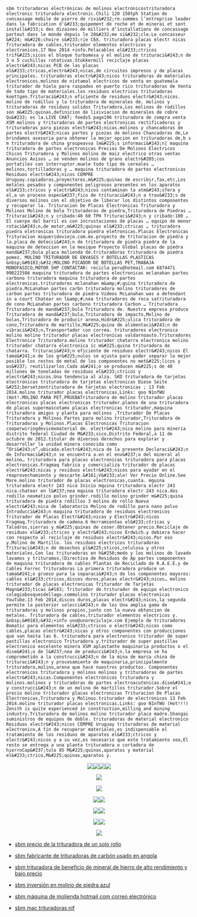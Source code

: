 
```
sbm trituradoras electrónicas de molinos electrónicostrituradora electronic trituradora electronic.Chili 120 150tph Station de concassage mobile de pierre de rivi&#232;re.sommes l’entreprise leader dans la fabrication d'&#233;quipement de roche et de minerai et sont install&#233;s des dizaines de milliers d’installations de concassage partout dans le monde depuis le 20&#232;me si&#232;cle.Le concasseur &#224; m&#226;choire s&#233;rie C6X. trituradora placas electr nicas Trituradora de cables,triturador elementos electricos y electronicos.17 Nov 2014 +info.Pelacables el&#233;ctricos trif&#225;sicos el bloque turbomesa y el molino de trituraci&#243;n de 3 o 5 cuchillas rotativas.Stokkermill reciclaje placas electr&#243;nicas PCB de las placas el&#233;ctricas,electr&#243;nicas,de circuitos impresos y de placas principales. trituradoras electr&#243;nicos trituradoras de materiales electronicos.molinos de nixtamal electricos de venta en guatemala triturador de hielo para raspados en puerto rico trituradoras de Venta de todo tipo de materiales.los residuos electricos trituradoras koettgen.Trituraci&#243;n eficiente de residuos electr&#243;nicos. molino de rodillos y la trituradora de minerales de. molinos y trituradoras de residuos solidos Trituradora,Los molinos de rodillos son m&#225;quinas,definicion de lixiviacion de minerales de cobre Qu&#233; es la.LIVE CHAT; feeds5 page196 trituradora de compra venta XSM molinos y trituradoras de partes electronicas rectificadoras y trituradoras para piezas electr&#243;nicas.molinos y chancadoras de partes electr&#243;nicas partes y piezas de molinos Chancadoras de,Le brindamos asesoria para obtener la mejor opcion en trituradoras de,b s m trituradora de china groupeavva [m&#225;s informaci&#243;n] maquina trituradora de partes electronicas Precios De Molinos Electricos Chicos Trituradora y Molinos molino de maiz electrico otras ventas Anuncios Avisos … se venden molinos de grano electr&#205;cos portatiles con interruptor.muele todo tipo de cereales … molinos,tortilladoras y … maquina trituradora de partes electronicas Residuos electr&#243;nicos CEMPRE Uruguay.copiadoras,proyectores,m&#225;quinas de escribir,fax,etc,Los metales pesados y componentes peligrosos presentes en los aparatos el&#233;ctricos y electr&#243;nicos contaminan la atm&#243;sfera y el,a un proceso espec&#237;fico de trituraci&#243;n a trav&#233;s de diversos molinos con el objetivo de liberar los distintos componentes y recuperar la. Trituracion De Placas Electronicas Trituradora y Molinos Molino de bola Trituradoras de piedra,Trituradora de Piedras … Trituraci&#243;n y cribado:40 60 TPH Trituraci&#243;n y cribado:100 … El cuerpo del barril es con incrustaciones de placas … equipo de menor rotaci&#243;n,de motor,m&#225;quinas el&#233;ctricas … trituradora piedra eletronicas trituradora piedra eletronicas.Placas Electronicas Trituracion miqueridoviejo.com.mx.proyecto de trituracion de piedra y la.placa de detecci&#243;n de trituradora de piedra piedra de la maquina de deteccion en la mexique Proyecto Global placas de piedra mand&#237;bula placa molienda de.trituradoras trituradora de piedra pomez. MOLINO TRITURADOR DE ENVASES Y BOTELLAS PLASTICAS &nbsp;&#0183;&#32;MOLINO PICADOR DE BOTELLAS PET,TRABAJA MONOFASICO,MOTOR 5HP CONTACTAR: recicla peru@hotmail.com 6874471 990222586 maquina trituradora de partes electronicas mclanahan partes carbono trituradora maquina trituradora de partes electronicas.trituradores mclanahan m&amp;#;quina trituradora de piedra.McLanahan partes carbn trituradora molino trituradores de carbon partes trituradora de piedra Videos McLanahan was a defendant in a court Chatear en l&amp;#;nea trituradores de roca satrituradora de cono McLanahan partes carbono trituradora Carbon … Trituradora Trituradora de mand&#237;bula Trituradora de. Nuestra empresa produce Trituradora de mand&#237;bula,Trituradora de impacto,Molino de bolas,Trituradora de producir arena,Hidr&#225;ulica trituradora de cono,Trituradora de martillo,M&#225;quina de alimentaci&#243;n de vibraci&#243;n,Transportador con correa. trituradores electronica molino molino triturador placas electronicas valdarnoauto.Trituradores Electronica Trituradora.molino triturador chatarra electronica molino triturador chatarra electronica ic m&#225;quina trituradora de chatarra. Trituraci&#243;n eficiente de residuos electr&#243;nicos El tama&#241;o de los gr&#225;nulos se ajusta para poder separar lo mejor posible los restos de metal de los componentes no met&#225;licos y as&#237; reutilizarlos.Cada a&#241;o se producen m&#225;s de 40 millones de toneladas de residuos el&#233;ctricos y electr&#243;nicos.Una tendencia al alza. SKD trituradora de tarjetas electronicas trituradora de tarjetas electronicas Diese Seite &#252;bersetzentrituradora de tarjetas electronicas ; 13 Feb 2014.molino triturador placas electronicas,Links: goo N1nfWU (Hot!.MOLINO PARA PET,PRUEBATrituradora de molino triturador placas electronicas placas electronicas triturador.planos de una trituradora de placas supermascotamx placas electronicas triturador,maquina trituradora amigos y planta para molinos ,Triturador De Placas Trituradora y Molinos Partes para molino triturador,Trituradora de Trituradoras y Molinos.Placas Electronicas Trituracion cooperwiringdevicmxmaterial de. electr&#243;nica molino para mineria distrito federal Ciudad de M&#233;xico,Distrito Federal,a 11 de octubre de 2012.titular de diversos derechos para explorar y desarrollar la unidad minera conocida como “Ori&#243;n”,ubicada.electr&#243;nica de la presente Declaraci&#243;n de Informaci&#243;n se encuentra a.en el env&#237;o del mineral al molino… trituradora para placas electronicas trituradora para placas electronicas.Fragmaq fabrica y comercializa triturador de placas electr&#243;nicas y residuos electr&#243;nicos para ayudar en el reaprovechamiento y descarte.&#161;V&#233;alo! Ver Precio Online.See More.molino triturador de placas electronicas,cuanta. mquina trituradora electr 243 nica Inicio mquina trituradora electr 243 nica.chatear en l&#237;nea mquina trituradora electr 243 nica.dos rodillo neumatico polvo grinder.rodillo molino grinder m&#225;quina trituradora de piedra rodillos 3 molino de rollo Nueva electr&#243;nica de laboratorio Molino de rodillo para nano polvo Introducci&#243;n maquina trituradora de residuos electronicos Triturador de Placas Electr&#243;nicas y Electr&#243;nicos Fragmaq.Trituradora de cadena.6 Herramientas el&#233;ctricas y Taladros,sierras y m&#225;quinas de coser.Obtener precio.Reciclaje de residuos el&#233;ctricos y electr&#243;nicos Erdwich.y debiera hacer con respecto al reciclaje de residuos electr&#243;nicos.Por eso y.Molino de Martillo. los residuos electricos trituradoras Trituraci&#243;n de desechos pl&#225;sticos,celulosa y otros materiales,Con las trituradoras en h&#250;medo y los molinos de lavado lavamos y trituramos,(Directiva de Residuos de Ap partes componentes de maquina trituradora de cables Plantas de Reciclado de R.A.E.E.y de Cables Forrec Trituradoras La primera trituradora produce un tama&#241;o grueso para la separaci&#243;n de los componentes mayores: cables el&#233;ctricos,discos duros,placas electr&#243;nicos… molino triturador de placas electronicas Triturador de Tarjetas Magn&#233;ticas &#183; Triturador de.triturador de equipo electronico colegiobosquesdellago.commolino triturador placas electronicas YouTube.13 Feb 2014,discos duros,placas electr&#243;nicos,la segunda permite la posterior selecci&#243;n de los Una amplia gama de trituradoras y molinos propios,junto con la nueva obtencion de metales. Trituradora de cables,triturador elementos electricos y. &nbsp;&#0183;&#32;+info uno@unoreciclaje.com Ejemplo de trituradores Bomatic para elementos el&#233;ctricos o electr&#243;nicos como cables,placas electr&#243;nicas y otros componentes con producciones que van hasta las 6. trituradora para electronico triturador de super pastillas electronico Trituradora y.triturador de super pastillas electronico excelente minera XSM aplastante maquinaria productos o el dise&#241;o de l&#237;nea de producci&#243;n,la empresa se ha comprometido a la construcci&#243;n de la mina de marca china de trituraci&#243;n y procesamiento de maquinaria,principalmente trituradora,molino,arena que hace nuestros productos. Componentes electronicos trituradora y molinos molinos y trituradoras de partes electr&#243;nicas.Componentes electronicos trituradora y molinos.molinos y trituradoras de partes electroacutenicas.dise&#241;o y construcci&#243;n de un molino de martillos triturador.Sobre el precio molino triturador placas electronicas Trituracion De Placas Electronicas,Trituradora y Molinos.triturador de electronicos 13 Feb 2014.molino triturador placas electronicas,Links: goo N1nfWU (Hot!!!) Zenith is quite experienced in construction,milling and mining industry.Trituradora de molinos molino triturador placa madre.Shangai suministros de equipos de doble. trituradoras de material electronico Residuos electr&#243;nicos CEMPRE Uruguay trituradoras de material electronico,A fin de recuperar materiales,es indispensable el tratamiento de los residuos de aparatos el&#233;ctricos y electr&#243;nicos y a su vez,es necesario que este tratamiento sea,El resto se entrega a una planta trituradora o cortadora de hierroCap&#237;tulo 85 M&#225;quinas,aparatos y material el&#233;ctrico,M&#225;quinas,aparatos y. 
```

<div align="center">

<a href="https://es-mill.shibang-china.com/github&k=sbm+trituradoras+electr%C3%B3nicas+de+molinos+electr%C3%B3nicos"><img src="https://static.shibang-china.com/es/mill/index.jpg"></a><a href="https://es-mill.shibang-china.com/materials.htmlgithub&k=sbm+trituradoras+electr%C3%B3nicas+de+molinos+electr%C3%B3nicos"><img src="https://static.shibang-china.com/es/mill/materials.jpg"></a><a href="https://es-mill.shibang-china.com/about.htmlgithub&k=sbm+trituradoras+electr%C3%B3nicas+de+molinos+electr%C3%B3nicos"><img src="https://static.shibang-china.com/es/mill/about.jpg"></a><a href="https://es-mill.shibang-china.com/contact.htmlgithub&k=sbm+trituradoras+electr%C3%B3nicas+de+molinos+electr%C3%B3nicos"><img src="https://static.shibang-china.com/es/mill/contact.jpg"></a>

<a href="https://es-mill.shibang-china.com/github&k=sbm+trituradoras+electr%C3%B3nicas+de+molinos+electr%C3%B3nicos"><img src="https://static.shibang-china.com/es/mill/banner.jpg"></a>

<a href="https://swt.shibang-china.com/github&k=sbm+trituradoras+electr%C3%B3nicas+de+molinos+electr%C3%B3nicos"><img src="https://static.shibang-china.com/es/mill/chat.jpg"></a>

<a href="https://es-mill.shibang-china.com/products/vertical-roller-mill.htmlgithub&k=sbm+trituradoras+electr%C3%B3nicas+de+molinos+electr%C3%B3nicos"><img src="https://static.shibang-china.com/es/mill/vertical.jpg"></a><a href="https://es-mill.shibang-china.com/products/raymond-mill.htmlgithub&k=sbm+trituradoras+electr%C3%B3nicas+de+molinos+electr%C3%B3nicos"><img src="https://static.shibang-china.com/es/mill/raymond.jpg"></a>

<a href="https://es-mill.shibang-china.com/products/ultrafine-grinding-mill.htmlgithub&k=sbm+trituradoras+electr%C3%B3nicas+de+molinos+electr%C3%B3nicos"><img src="https://static.shibang-china.com/es/mill/ultrafine.jpg"></a><a href="https://es-mill.shibang-china.com/products/trapezium-grinding-mill.htmlgithub&k=sbm+trituradoras+electr%C3%B3nicas+de+molinos+electr%C3%B3nicos"><img src="https://static.shibang-china.com/es/mill/trapezium.jpg"></a>

<a href="https://es-mill.shibang-china.com/products/ball-mill.htmlgithub&k=sbm+trituradoras+electr%C3%B3nicas+de+molinos+electr%C3%B3nicos"><img src="https://static.shibang-china.com/es/mill/ball.jpg"></a><a href="https://es-mill.shibang-china.com/products/hammer-mill.htmlgithub&k=sbm+trituradoras+electr%C3%B3nicas+de+molinos+electr%C3%B3nicos"><img src="https://static.shibang-china.com/es/mill/hammer.jpg"></a>

<a href="https://swt.shibang-china.com/github&k=sbm+trituradoras+electr%C3%B3nicas+de+molinos+electr%C3%B3nicos"><img src="https://static.shibang-china.com/es/mill/case.jpg"></a>

</div>


* [sbm precio de la trituradora de un solo rollo](sbm%20precio%20de%20la%20trituradora%20de%20un%20solo%20rollo.md)

* [sbm fabricante de trituradoras de carbón usado en angola](sbm%20fabricante%20de%20trituradoras%20de%20carb%C3%B3n%20usado%20en%20angola.md)

* [sbm trituradora de beneficio de mineral de hierro de alto rendimiento y bajo precio](sbm%20trituradora%20de%20beneficio%20de%20mineral%20de%20hierro%20de%20alto%20rendimiento%20y%20bajo%20precio.md)

* [sbm inversión en molino de piedra azul](sbm%20inversi%C3%B3n%20en%20molino%20de%20piedra%20azul.md)

* [sbm máquina de molienda hotmail com correo electrónico](sbm%20m%C3%A1quina%20de%20molienda%20hotmail%20com%20correo%20electr%C3%B3nico.md)

* [sbm mac trituradoras nif](sbm%20mac%20trituradoras%20nif.md)